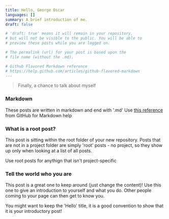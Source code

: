 ```yaml
---
title: Hello, George Oscar
languages: []
summary: A brief introduction of me.
draft: false 

# 'draft: true' means it will remain in your repository,
# but will not be visible to the public. You will be able to
# preview these posts while you are logged on. 

# The permalink (url) for your post is based upon the
# file name (without the .md).

# Github Flavored Markdown reference
# https://help.github.com/articles/github-flavored-markdown
---
```


> Finally, a chance to talk about myself

### Markdown

These posts are written in markdown and end with '.md'
Use [this reference](https://help.github.com/articles/github-flavored-markdown) from GitHub for Markdown help

### What is a root post?

This post is sitting within the root folder of your new repository. Posts that are not in a project folder are simply 'root' posts - no project, so they show up only when looking at a list of all posts.

Use root posts for anythign that isn't project-specific

### Tell the world who you are

This post is a great one to keep around (just change the content)! Use this one to give an introduction to yourself and what you do. Other people coming to your page can then get to know you.

You might want to keep the 'Hello' title, it is a good convention to show that it is your introductory post!

